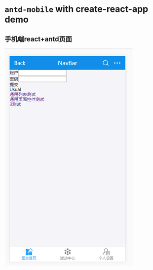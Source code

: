 # `antd-mobile` with create-react-app demo
## 手机端react+antd页面
![](https://github.com/guoqiguantou/mobileReact/raw/master/src/images/mobile.png)  
